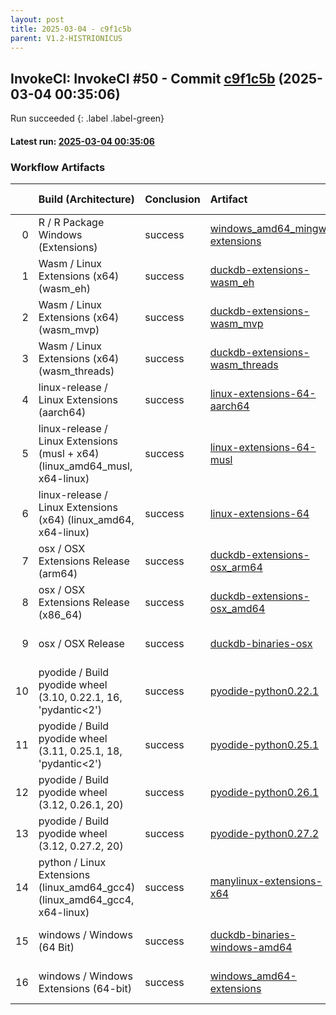 ```yaml
---
layout: post
title: 2025-03-04 - c9f1c5b
parent: V1.2-HISTRIONICUS
---
```



## InvokeCI: InvokeCI #50 - Commit [c9f1c5b](https://github.com/duckdb/duckdb/actions/runs/13643493105) (2025-03-04 00:35:06)
 Run succeeded
{: .label .label-green}
#### Latest run: [ 2025-03-04 00:35:06 ](https://github.com/duckdb/duckdb/actions/runs/13643493105)

### Workflow Artifacts

|    | Build (Architecture)                                                        | Conclusion   | Artifact                                                                                                         | Uploaded at         |
|---:|:----------------------------------------------------------------------------|:-------------|:-----------------------------------------------------------------------------------------------------------------|:--------------------|
|  0 | R / R Package Windows (Extensions)                                          | success      | [windows_amd64_mingw-extensions](https://github.com/duckdb/duckdb/actions/runs/13643493105/artifacts/2685785858) | 2025-03-04 01:46:31 |
|  1 | Wasm / Linux Extensions (x64) (wasm_eh)                                     | success      | [duckdb-extensions-wasm_eh](https://github.com/duckdb/duckdb/actions/runs/13643493105/artifacts/2685629416)      | 2025-03-04 01:05:39 |
|  2 | Wasm / Linux Extensions (x64) (wasm_mvp)                                    | success      | [duckdb-extensions-wasm_mvp](https://github.com/duckdb/duckdb/actions/runs/13643493105/artifacts/2685687373)     | 2025-03-04 01:21:05 |
|  3 | Wasm / Linux Extensions (x64) (wasm_threads)                                | success      | [duckdb-extensions-wasm_threads](https://github.com/duckdb/duckdb/actions/runs/13643493105/artifacts/2685633908) | 2025-03-04 01:06:53 |
|  4 | linux-release / Linux Extensions (aarch64)                                  | success      | [linux-extensions-64-aarch64](https://github.com/duckdb/duckdb/actions/runs/13643493105/artifacts/2686079275)    | 2025-03-04 03:09:55 |
|  5 | linux-release / Linux Extensions (musl + x64) (linux_amd64_musl, x64-linux) | success      | [linux-extensions-64-musl](https://github.com/duckdb/duckdb/actions/runs/13643493105/artifacts/2686007721)       | 2025-03-04 02:49:51 |
|  6 | linux-release / Linux Extensions (x64) (linux_amd64, x64-linux)             | success      | [linux-extensions-64](https://github.com/duckdb/duckdb/actions/runs/13643493105/artifacts/2685708334)            | 2025-03-04 01:26:58 |
|  7 | osx / OSX Extensions Release (arm64)                                        | success      | [duckdb-extensions-osx_arm64](https://github.com/duckdb/duckdb/actions/runs/13643493105/artifacts/2685869010)    | 2025-03-04 02:09:04 |
|  8 | osx / OSX Extensions Release (x86_64)                                       | success      | [duckdb-extensions-osx_amd64](https://github.com/duckdb/duckdb/actions/runs/13643493105/artifacts/2685884138)    | 2025-03-04 02:13:18 |
|  9 | osx / OSX Release                                                           | success      | [duckdb-binaries-osx](https://github.com/duckdb/duckdb/actions/runs/13643493105/artifacts/2685691326)            | 2025-03-04 01:22:09 |
| 10 | pyodide / Build pyodide wheel (3.10, 0.22.1, 16, 'pydantic<2')              | success      | [pyodide-python0.22.1](https://github.com/duckdb/duckdb/actions/runs/13643493105/artifacts/2685579500)           | 2025-03-04 00:52:05 |
| 11 | pyodide / Build pyodide wheel (3.11, 0.25.1, 18, 'pydantic<2')              | success      | [pyodide-python0.25.1](https://github.com/duckdb/duckdb/actions/runs/13643493105/artifacts/2685572751)           | 2025-03-04 00:50:21 |
| 12 | pyodide / Build pyodide wheel (3.12, 0.26.1, 20)                            | success      | [pyodide-python0.26.1](https://github.com/duckdb/duckdb/actions/runs/13643493105/artifacts/2685574486)           | 2025-03-04 00:50:48 |
| 13 | pyodide / Build pyodide wheel (3.12, 0.27.2, 20)                            | success      | [pyodide-python0.27.2](https://github.com/duckdb/duckdb/actions/runs/13643493105/artifacts/2685574877)           | 2025-03-04 00:50:54 |
| 14 | python / Linux Extensions (linux_amd64_gcc4) (linux_amd64_gcc4, x64-linux)  | success      | [manylinux-extensions-x64](https://github.com/duckdb/duckdb/actions/runs/13643493105/artifacts/2685790944)       | 2025-03-04 01:47:48 |
| 15 | windows / Windows (64 Bit)                                                  | success      | [duckdb-binaries-windows-amd64](https://github.com/duckdb/duckdb/actions/runs/13643493105/artifacts/2685683977)  | 2025-03-04 01:20:14 |
| 16 | windows / Windows Extensions (64-bit)                                       | success      | [windows_amd64-extensions](https://github.com/duckdb/duckdb/actions/runs/13643493105/artifacts/2686037478)       | 2025-03-04 02:57:55 |
